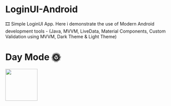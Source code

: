 # LoginUI-Android
🎞 Simple LoginUI App. Here i demonstrate the use of Modern Android development tools - 
(Java, MVVM, LiveData, 
Material Components, 
Custom Validation using MVVM,
Dark Theme & Light Theme)


# Day Mode 🌞
<img src="https://user-images.githubusercontent.com/25154589/119933210-4ef12b00-bfa1-11eb-9f18-03ac18236d95.png" width="100" height="100">

